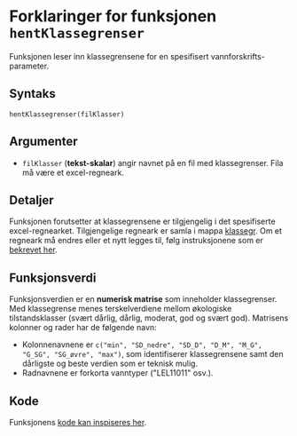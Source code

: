 # Forklaringer for funksjonen `hentKlassegrenser`

Funksjonen leser inn klassegrensene for en spesifisert vannforskrifts-parameter.


## Syntaks

```{r}
hentKlassegrenser(filKlasser)
```


## Argumenter

* `filKlasser` (**tekst-skalar**) angir navnet på en fil med klassegrenser. Fila må være et excel-regneark.


## Detaljer

Funksjonen forutsetter at klassegrensene er tilgjengelig i det spesifiserte excel-regnearket.
Tilgjengelige regneark er samla i mappa [klassegr](../klassegr/).
Om et regneark må endres eller et nytt legges til, følg instruksjonene som er [bekrevet her](param.md).


## Funksjonsverdi

Funksjonsverdien er en **numerisk matrise** som inneholder klassegrenser.
Med klassegrense menes terskelverdiene mellom økologiske tilstandsklasser (svært dårlig, dårlig, moderat, god og svært god).
Matrisens kolonner og rader har de følgende navn:

- Kolonnenavnene er `c("min", "SD_nedre", "SD_D", "D_M", "M_G", "G_SG", "SG_øvre", "max")`, som identifiserer klassegrensene samt den dårligste og beste verdien som er teknisk mulig.
- Radnavnene er forkorta vanntyper ("LEL11011" osv.).


## Kode

Funksjonens [kode kan inspiseres her](../R/hentKlassegrenser.R).

